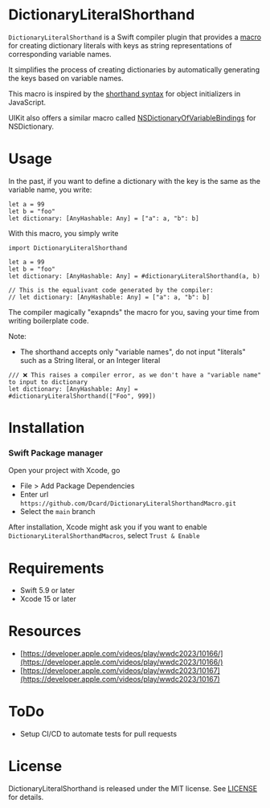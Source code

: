# DictionaryLiteralShorthand

`DictionaryLiteralShorthand` is a Swift compiler plugin that provides a [macro](https://developer.apple.com/videos/play/wwdc2023/10166/) for creating dictionary literals with keys as string representations of corresponding variable names. 

It simplifies the process of creating dictionaries by automatically generating the keys based on variable names. 

This macro is inspired by the [shorthand syntax](https://developer.mozilla.org/en-US/docs/Web/JavaScript/Reference/Operators/Object_initializer) for object initializers in JavaScript.

UIKit also offers a similar macro called [NSDictionaryOfVariableBindings](https://developer.apple.com/documentation/uikit/nsdictionaryofvariablebindings) for NSDictionary.


# Usage
In the past, if you want to define a dictionary with the key is the same as the variable name, you write: 

```
let a = 99
let b = "foo"
let dictionary: [AnyHashable: Any] = ["a": a, "b": b]
```

With this macro, you simply write

```
import DictionaryLiteralShorthand

let a = 99
let b = "foo"
let dictionary: [AnyHashable: Any] = #dictionaryLiteralShorthand(a, b)

// This is the equalivant code generated by the compiler:
// let dictionary: [AnyHashable: Any] = ["a": a, "b": b]
```
The compiler magically "exapnds" the macro for you, saving your time from writing boilerplate code.

Note: 

* The shorthand accepts only "variable names", do not input "literals" such as a String literal, or an Integer literal

```
/// ❌ This raises a compiler error, as we don't have a "variable name" to input to dictionary
let dictionary: [AnyHashable: Any] = #dictionaryLiteralShorthand(["Foo", 999])
```

# Installation
### Swift Package manager
Open your project with Xcode, go 

* File > Add Package Dependencies
* Enter url `https://github.com/Dcard/DictionaryLiteralShorthandMacro.git`
* Select the `main` branch

After installation, Xcode might ask you if you want to enable `DictionaryLiteralShorthandMacros`, select `Trust & Enable` 


# Requirements
* Swift 5.9 or later
* Xcode 15 or later

# Resources
* [https://developer.apple.com/videos/play/wwdc2023/10166/](https://developer.apple.com/videos/play/wwdc2023/10166/)
* [https://developer.apple.com/videos/play/wwdc2023/10167](https://developer.apple.com/videos/play/wwdc2023/10167)

# ToDo
- Setup CI/CD to automate tests for pull requests

# License
DictionaryLiteralShorthand is released under the MIT license. See [LICENSE](https://github.com/Dcard/DictionaryLiteralShorthandMacro) for details.